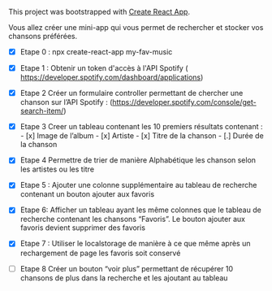 This project was bootstrapped with [Create React App](https://github.com/facebook/create-react-app).

Vous allez créer une mini-app qui vous permet de rechercher et stocker vos chansons préférées.

-[x] Etape 0 : npx create-react-app my-fav-music

-[x] Etape 1 : Obtenir un token d'accès à l'API Spotify (​https://developer.spotify.com/dashboard/applications​)

- [x] Etape 2
      Créer un formulaire controller permettant de chercher une chanson sur l’API Spotify : (​https://developer.spotify.com/console/get-search-item/​)

- [x] Etape 3
      Creer un tableau contenant les 10 premiers résultats contenant : - [x] Image de l’album - [x] Artiste - [x] Titre de la chanson - [.] Durée de la chanson

- [x] Etape 4
      Permettre de trier de manière Alphabétique les chanson selon les artistes ou les titre
- [x] Etape 5 :
      Ajouter une colonne supplémentaire au tableau de recherche contenant un bouton ajouter aux favoris
- [x] Etape 6:
      Afficher un tableau ayant les même colonnes que le tableau de recherche contenant les chansons “Favoris”. Le bouton ajouter aux favoris devient supprimer des favoris
- [x] Etape 7 :
      Utiliser le localstorage de manière à ce que même après un rechargement de page les favoris soit conservé
- [ ] Etape 8
      Créer un bouton “voir plus” permettant de récupérer 10 chansons de plus dans la recherche et les ajoutant au tableau
